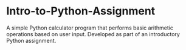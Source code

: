 # Intro-to-Python-Assignment
A simple Python calculator program that performs basic arithmetic operations based on user input. Developed as part of an introductory Python assignment.
